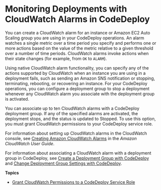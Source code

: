 # Monitoring Deployments with CloudWatch Alarms in CodeDeploy<a name="monitoring-create-alarms"></a>

You can create a CloudWatch alarm for an instance or Amazon EC2 Auto Scaling group you are using in your CodeDeploy operations\. An alarm watches a single metric over a time period you specify and performs one or more actions based on the value of the metric relative to a given threshold over a number of time periods\.  CloudWatch alarms invoke actions when their state changes \(for example, from `OK` to `ALARM`\)\.

Using native CloudWatch alarm functionality, you can specify any of the actions supported by CloudWatch when an instance you are using in a deployment fails, such as sending an Amazon SNS notification or stopping, terminating, rebooting, or recovering an instance\. For your CodeDeploy operations, you can configure a deployment group to stop a deployment whenever any CloudWatch alarm you associate with the deployment group is activated\. 

You can associate up to ten CloudWatch alarms with a CodeDeploy deployment group\. If any of the specified alarms are activated, the deployment stops, and the status is updated to Stopped\. To use this option, you must grant CloudWatch permissions to your CodeDeploy service role\.

For information about setting up CloudWatch alarms in the CloudWatch console, see [Creating Amazon CloudWatch Alarms](https://docs.aws.amazon.com/AmazonCloudWatch/latest/DeveloperGuide/AlarmThatSendsEmail.html) in the *Amazon CloudWatch User Guide*\.

For information about associating a CloudWatch alarm with a deployment group in CodeDeploy, see [Create a Deployment Group with CodeDeploy](deployment-groups-create.md) and [Change Deployment Group Settings with CodeDeploy](deployment-groups-edit.md)\.

**Topics**
+ [Grant CloudWatch Permissions to a CodeDeploy Service Role](monitoring-create-alarms-grant-permissions.md)